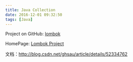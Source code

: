 ```yaml
---
title: Java Collection
date: 2016-12-01 09:32:50
tags: [Java]
---
```



Project on GitHub: [lombok](https://github.com/rzwitserloot/lombok)

HomePage: [Lombok Project](https://projectlombok.org/)

文档：http://blog.csdn.net/ghsau/article/details/52334762